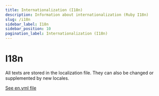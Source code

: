 ```yaml
---
title: Internationalization (I18n)
description: Information about internationalization (Ruby I18n)
slug: /i18n
sidebar_label: I18n
sidebar_position: 10
pagination_label: Internationalization (I18n)
---
```


# I18n

All texts are stored in the localization file. They can also be changed or supplemented by new locales.

[See en.yml file](https://github.com/afuno/servactory/tree/main/config/locales/en.yml)

